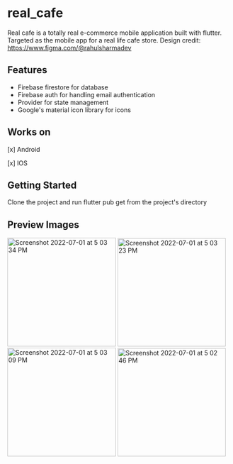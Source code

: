 # real_cafe

Real cafe is a totally real  e-commerce mobile application built with flutter.
Targeted as the mobile app for a real life cafe store.
Design credit: https://www.figma.com/@rahulsharmadev

## Features

- Firebase firestore for database
- Firebase auth for handling email authentication
- Provider for state management
- Google's material icon library for icons

## Works on

[x] Android

[x] IOS


## Getting Started

Clone the project and run flutter pub get from the project's directory


## Preview Images

<img width="245" alt="Screenshot 2022-07-01 at 5 03 34 PM" src="https://user-images.githubusercontent.com/81261912/177053269-584beb28-3036-4acc-bb46-5ad67400e152.png"> <img width="244" alt="Screenshot 2022-07-01 at 5 03 23 PM" src="https://user-images.githubusercontent.com/81261912/177053276-cdfb092b-5dde-4b40-bc17-c8d70e3f6e4b.png">
<img width="245" alt="Screenshot 2022-07-01 at 5 03 09 PM" src="https://user-images.githubusercontent.com/81261912/177053278-ead0e1e9-bdfa-495e-85f5-c778fa60ff61.png">
<img width="244" alt="Screenshot 2022-07-01 at 5 02 46 PM" src="https://user-images.githubusercontent.com/81261912/177053279-771bf269-e603-4ce3-912e-b011f34a4716.png">
